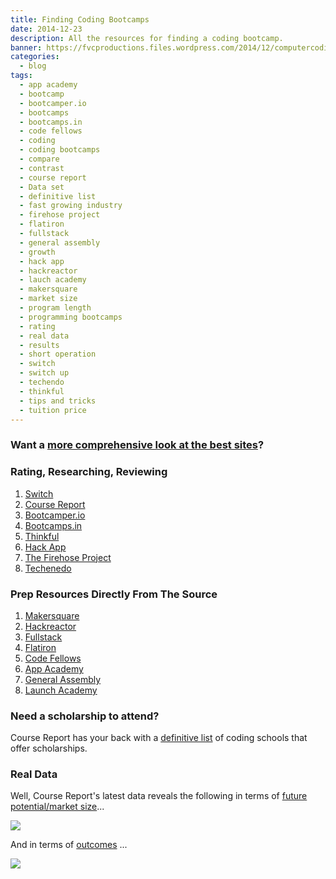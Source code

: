 ```yaml
---
title: Finding Coding Bootcamps
date: 2014-12-23
description: All the resources for finding a coding bootcamp.
banner: https://fvcproductions.files.wordpress.com/2014/12/computercoding-xx3888-2187-0-203.jpg
categories:
  - blog
tags:
  - app academy
  - bootcamp
  - bootcamper.io
  - bootcamps
  - bootcamps.in
  - code fellows
  - coding
  - coding bootcamps
  - compare
  - contrast
  - course report
  - Data set
  - definitive list
  - fast growing industry
  - firehose project
  - flatiron
  - fullstack
  - general assembly
  - growth
  - hack app
  - hackreactor
  - lauch academy
  - makersquare
  - market size
  - program length
  - programming bootcamps
  - rating
  - real data
  - results
  - short operation
  - switch
  - switch up
  - techendo
  - thinkful
  - tips and tricks
  - tuition price
---
```


### Want a [more comprehensive look at the best sites](//fvcproductions.com/blog/2014/11/10/magnifying-the-bootcamp-research-experience/ "Magnifying the Bootcamp Research Experience")?

### Rating, Researching, Reviewing

1.  [Switch](//www.switchup.org/)
2.  [Course Report](//www.coursereport.com/)
3.  [Bootcamper.io](//bootcamper.io/)
4.  [Bootcamps.in](//www.bootcamps.in/)
5.  [Thinkful](//www.thinkful.com/bootcamps/)
6.  [Hack App](//hackapp.co/)
7.  [The Firehose Project](//www.thefirehoseproject.com/definitive-guide)
8.  [Techenedo](//schools.techendo.com/leaderboard)

### Prep Resources Directly From The Source

1.  [Makersquare](//learn.makersquare.com/courses)
2.  [Hackreactor](//www.hackreactor.com/prepare-for-admissions-challenge/)
3.  [Fullstack](//www.fullstackacademy.com/interview_prep)
4.  [Flatiron](//prework.flatironschool.com)
5.  [Code Fellows](//fsje.codefellows.org/index.html)
6.  [App Academy](//github.com/appacademy/prep-work)
7.  [General Assembly](//dash.generalassemb.ly)
8.  [Launch Academy](//www.launchacademy.com/codecabulary)

### Need a scholarship to attend?

Course Report has your back with a [definitive list](//www.coursereport.com/resources/the-definitive-list-of-programming-bootcamp-scholarships) of coding schools that offer scholarships.

### Real Data

Well, Course Report's latest data reveals the following in terms of [future potential/market size](//www.coursereport.com/resources/course-report-bootcamp-market-size-study)...

![](//course_report_production.s3.amazonaws.com/rich/rich_files/rich_files/167/original/infographic-20market-20size-20draft5.png)

And in terms of [outcomes](//www.coursereport.com/resources/course-report-bootcamp-graduate-demographics-outcomes-study) ...

![](//course_report_production.s3.amazonaws.com/rich/rich_files/rich_files/274/original/course-20report-20survey.jpg)
